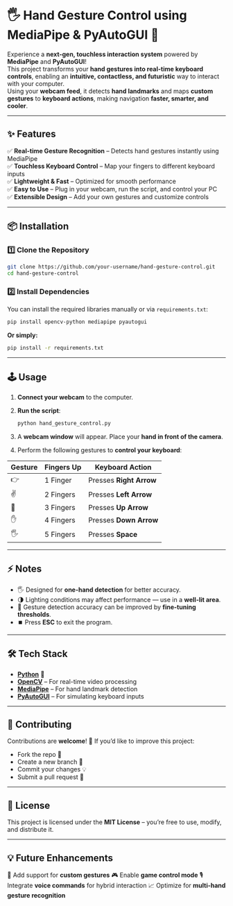 
# 🖐️ Hand Gesture Control using MediaPipe & PyAutoGUI 🚀

Experience a **next-gen, touchless interaction system** powered by **MediaPipe** and **PyAutoGUI**!  
This project transforms your **hand gestures into real-time keyboard controls**, enabling an **intuitive, contactless, and futuristic** way to interact with your computer.  
Using your **webcam feed**, it detects **hand landmarks** and maps **custom gestures** to **keyboard actions**, making navigation **faster, smarter, and cooler**.  

---

## ✨ Features

✅ **Real-time Gesture Recognition** – Detects hand gestures instantly using MediaPipe  
✅ **Touchless Keyboard Control** – Map your fingers to different keyboard inputs  
✅ **Lightweight & Fast** – Optimized for smooth performance  
✅ **Easy to Use** – Plug in your webcam, run the script, and control your PC  
✅ **Extensible Design** – Add your own gestures and customize controls  

---

## 📦 Installation

### 1️⃣ Clone the Repository
```bash
git clone https://github.com/your-username/hand-gesture-control.git
cd hand-gesture-control
````

### 2️⃣ Install Dependencies

You can install the required libraries manually or via `requirements.txt`:

```bash
pip install opencv-python mediapipe pyautogui
```

**Or simply:**

```bash
pip install -r requirements.txt
```

---

## 🕹️ Usage

1. **Connect your webcam** to the computer.
2. **Run the script**:

   ```bash
   python hand_gesture_control.py
   ```
3. A **webcam window** will appear. Place your **hand in front of the camera**.
4. Perform the following gestures to **control your keyboard**:

| **Gesture** | **Fingers Up** | **Keyboard Action**     |
| ----------- | -------------- | ----------------------- |
| 👉          | 1 Finger       | Presses **Right Arrow** |
| ✌️          | 2 Fingers      | Presses **Left Arrow**  |
| 🖖          | 3 Fingers      | Presses **Up Arrow**    |
| ✋           | 4 Fingers      | Presses **Down Arrow**  |
| 🖐️         | 5 Fingers      | Presses **Space**       |

---

## ⚡ Notes

* 🖐️ Designed for **one-hand detection** for better accuracy.
* 🌗 Lighting conditions may affect performance — use in a **well-lit area**.
* 🎯 Gesture detection accuracy can be improved by **fine-tuning thresholds**.
* ⏹️ Press **ESC** to exit the program.

---

## 🛠️ Tech Stack

* **[Python](https://www.python.org/)** 🐍
* **[OpenCV](https://opencv.org/)** – For real-time video processing
* **[MediaPipe](https://mediapipe.dev/)** – For hand landmark detection
* **[PyAutoGUI](https://pyautogui.readthedocs.io/)** – For simulating keyboard inputs

---

## 🤝 Contributing

Contributions are **welcome**! 🎉
If you’d like to improve this project:

* Fork the repo 🍴
* Create a new branch 🌿
* Commit your changes 💡
* Submit a pull request 🔄

---

## 📜 License

This project is licensed under the **MIT License** – you’re free to use, modify, and distribute it.

---

## 💡 Future Enhancements

🚀 Add support for **custom gestures**
🎮 Enable **game control mode**
🎙️ Integrate **voice commands** for hybrid interaction
📈 Optimize for **multi-hand gesture recognition**



